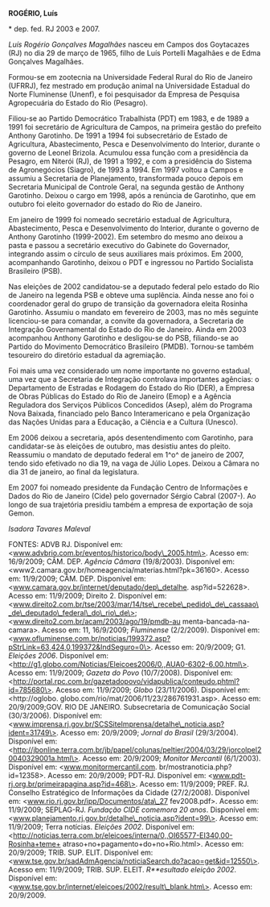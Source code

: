 **ROGÉRIO, Luís**

\* dep. fed. RJ 2003 e 2007.

*Luís Rogério Gonçalves Magalhães* nasceu em Campos dos Goytacazes (RJ)
no dia 29 de março de 1965, filho de Luís Portelli Magalhães e de Edma
Gonçalves Magalhães.

Formou-se em zootecnia na Universidade Federal Rural do Rio de Janeiro
(UFRRJ), fez mestrado em produção animal na Universidade Estadual do
Norte Fluminense (Unenf), e foi pesquisador da Empresa de Pesquisa
Agropecuária do Estado do Rio (Pesagro).

Filiou-se ao Partido Democrático Trabalhista (PDT) em 1983, e de 1989 a
1991 foi secretário de Agricultura de Campos, na primeira gestão do
prefeito Anthony Garotinho. De 1991 a 1994 foi subsecretário de Estado
de Agricultura, Abastecimento, Pesca e Desenvolvimento do Interior,
durante o governo de Leonel Brizola. Acumulou essa função com a
presidência da Pesagro, em Niterói (RJ), de 1991 a 1992, e com a
presidência do Sistema de Agronegócios (Siagro), de 1993 a 1994. Em 1997
voltou a Campos e assumiu a Secretaria de Planejamento, transformada
pouco depois em Secretaria Municipal de Controle Geral, na segunda
gestão de Anthony Garotinho. Deixou o cargo em 1998, após a renúncia de
Garotinho, que em outubro foi eleito governador do estado do Rio de
Janeiro.

Em janeiro de 1999 foi nomeado secretário estadual de Agricultura,
Abastecimento, Pesca e Desenvolvimento do Interior, durante o governo de
Anthony Garotinho (1999-2002). Em setembro do mesmo ano deixou a pasta e
passou a secretário executivo do Gabinete do Governador, integrando
assim o círculo de seus auxiliares mais próximos. Em 2000, acompanhando
Garotinho, deixou o PDT e ingressou no Partido Socialista Brasileiro
(PSB).

Nas eleições de 2002 candidatou-se a deputado federal pelo estado do Rio
de Janeiro na legenda PSB e obteve uma suplência. Ainda nesse ano foi o
coordenador geral do grupo de transição da governadora eleita Rosinha
Garotinho. Assumiu o mandato em fevereiro de 2003, mas no mês seguinte
licenciou-se para comandar, a convite da governadora, a Secretaria de
Integração Governamental do Estado do Rio de Janeiro. Ainda em 2003
acompanhou Anthony Garotinho e desligou-se do PSB, filiando-se ao
Partido do Movimento Democrático Brasileiro (PMDB). Tornou-se também
tesoureiro do diretório estadual da agremiação.

Foi mais uma vez considerado um nome importante no governo estadual, uma
vez que a Secretaria de Integração controlava importantes agências: o
Departamento de Estradas e Rodagem do Estado do Rio (DER), a Empresa de
Obras Públicas do Estado do Rio de Janeiro (Emop) e a Agência Reguladora
dos Serviços Públicos Concedidos (Asep), além do Programa Nova Baixada,
financiado pelo Banco Interamericano e pela Organização das Nações
Unidas para a Educação, a Ciência e a Cultura (Unesco).

Em 2006 deixou a secretaria, após desentendimento com Garotinho, para
candidatar-se às eleições de outubro, mas desistiu antes do pleito.
Reassumiu o mandato de deputado federal em 1^o^ de janeiro de 2007,
tendo sido efetivado no dia 19, na vaga de Júlio Lopes. Deixou a Câmara
no dia 31 de janeiro, ao final da legislatura.

Em 2007 foi nomeado presidente da Fundação Centro de Informações e Dados
do Rio de Janeiro (Cide) pelo governador Sérgio Cabral (2007-). Ao longo
de sua trajetória presidiu também a empresa de exportação de soja Gemon.

*Isadora Tavares Maleval*

FONTES: ADVB RJ. Disponível em:
\<www.advbrio.com.br/eventos/historico/body\_2005.htm\>. Acesso em:
16/9/2009; CÂM. DEP. *Agência Câmara* (19/8/2003). Disponível em:
\<www2.camara.gov.br/homeagencia/materias.html?pk=36160\>. Acesso em:
11/9/2009; CÂM. DEP. Disponível em:
\<www.camara.gov.br/internet/deputado/dep\_detalhe. asp?id=522628\>.
Acesso em: 11/9/2009; Direito 2. Disponível em:
\<www.direito2.com.br/tse/2003/mar/14/tse\_recebe\_pedido\_de\_cassaao\_de\_deputado\_federal\_do\_rio\_de\>;
\<www.direito2.com.br/acam/2003/ago/19/pmdb-au
menta-bancada-na-camara\>. Acesso em: 11, 16/9/2009; *Fluminense*
(2/2/2009). Disponível em:
\<www.ofluminense.com.br/noticias/199372.asp?pStrLink=63,424,0,199372&IndSeguro=0\>.
Acesso em: 20/9/2009; G1. *Eleições 2006*. Disponível em:
\<http://g1.globo.com/Noticias/Eleicoes2006/0,,AUA0-6302-6,00.html\>.
Acesso em: 11/9/2009; *Gazeta do Povo* (10/7/2008). Disponível em:
\<http://portal.rpc.com.br/gazetadopovo/vidapublica/conteudo.phtml?id=785680\>.
Acesso em: 11/9/2009; *Globo* (23/11/2006). Disponível em:
\<http://oglobo. globo.com/rio/mat/2006/11/23/286761931.asp\>. Acesso
em: 20/9/2009;GOV. RIO DE JANEIRO. Subsecretaria de Comunicação Social
(30/3/2006). Disponível em:
\<www.imprensa.rj.gov.br/SCSSiteImprensa/detalhe\_noticia.asp?ident=31749\>.
Acesso em: 20/9/2009; *Jornal do Brasil* (29/3/2004). Disponível em:
\<http://jbonline.terra.com.br/jb/papel/colunas/peltier/2004/03/29/jorcolpel20040329001a.html\>.
Acesso em: 20/9/2009; *Monitor Mercantil* (6/1/2003). Disponível em:
\<www.monitormercantil.com. br/mostranoticia.php?id=12358\>. Acesso em:
20/9/2009; PDT-RJ. Disponível em:
\<www.pdt-rj.org.br/primeirapagina.asp?id=468\>. Acesso em: 11/9/2009;
PREF. RJ. Conselho Estratégico de Informações da Cidade (27/2/2008).
Disponível em: \<www.rio.rj.gov.br/ipp/Documentos/ata\_27 fev2008.pdf\>.
Acesso em: 11/9/2009; SEPLAG-RJ. *Fundação CIDE comemora 20 anos*.
Disponível em:
\<www.planejamento.rj.gov.br/detalhe\_noticia.asp?ident=99\>. Acesso em:
11/9/2009; Terra notícias. *Eleições 2002*. Disponível em:
\<http://noticias.terra.com.br/eleicoes/interna/0,,OI65577-EI340,00-Rosinha+teme+
atraso+no+pagamento+do+no+Rio.html\>. Acesso em: 20/9/2009; TRIB. SUP.
ELIT. Disponível em:
\<www.tse.gov.br/sadAdmAgencia/noticiaSearch.do?acao=get&id=12550\>.
Acesso em: 11/9/2009; TRIB. SUP. ELEIT. *R**esultado eleição 2002*.
Disponível em:
\<www.tse.gov.br/internet/eleicoes/2002/result\_blank.htm\>. Acesso em:
20/9/2009.
